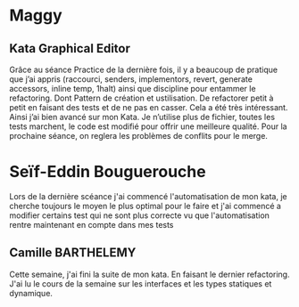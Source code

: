 # Maggy

## Kata Graphical Editor

Grâce au séance Practice de la dernière fois, il y a beaucoup de pratique que j’ai appris (raccourci, senders, implementors, revert, generate accessors, inline temp, 1halt) ainsi que discipline pour entammer le refactoring. Dont Pattern de création et ustilisation. De refactorer petit à petit en faisant des tests et de ne pas en casser. Cela a été très intéressant. Ainsi j’ai bien avancé sur mon Kata. Je n’utilise plus de fichier, toutes les tests marchent, le code est modifié pour offrir une meilleure qualité. Pour la prochaine séance, on reglera les problèmes de conflits pour le merge.


# Seïf-Eddin Bouguerouche

Lors de la dernière scéance j'ai commencé l'automatisation de mon kata, je cherche toujours le moyen le plus optimal pour le faire et j'ai commencé a modifier certains test qui ne sont plus correcte vu que l'automatisation rentre maintenant en compte dans mes tests


## Camille BARTHELEMY

Cette semaine, j'ai fini la suite de mon kata. En faisant le dernier refactoring.
J'ai lu le cours de la semaine sur les interfaces et les types statiques et dynamique.
